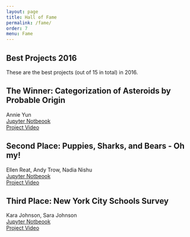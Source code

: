 ```yaml
---
layout: page
title: Hall of Fame
permalink: /fame/
order: 7
menu: Fame
---
```


## Best Projects 2016


These are the best projects (out of 15 in total) in 2016.
 
## The Winner: Categorization of Asteroids by Probable Origin

Annie Yun  
[Jupyter Notbeook](https://github.com/datascience-course/2016_best_projects/blob/master/Categorization%20of%20Asteroids%20by%20Probable%20Origin/asteroids.ipynb)   
[Project Video](http://www.screencast.com/t/l1Wp4MtnJDO5)

## Second Place: Puppies, Sharks, and Bears - Oh my!

Ellen Reat, Andy Trow, Nadia Nishu  
[Jupyter Notbeook](https://github.com/datascience-course/2016_best_projects/blob/master/Puppies%2C%20Sharks%2C%20and%20Bears%20-%20Oh%20my!/puppies-sharks-bears.ipynb)   
[Project Video](https://youtu.be/ZwNyOdiGZgM)

## Third Place: New York City Schools Survey

Kara Johnson, Sara Johnson  
[Jupyter Notbeook](https://github.com/datascience-course/2016_best_projects/blob/master/NYC%20School%20Survey%20Analysis/NYCSchoolsProject.ipynb)   
[Project Video](https://www.youtube.com/watch?v=uZLJq2zMwuY)